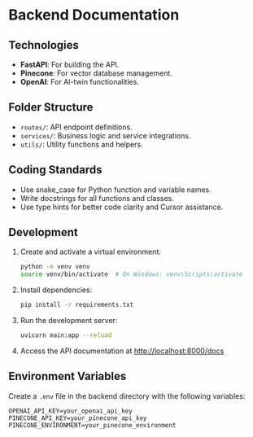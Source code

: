 # Backend Documentation

## Technologies
- **FastAPI**: For building the API.
- **Pinecone**: For vector database management.
- **OpenAI**: For AI-twin functionalities.

## Folder Structure
- `routes/`: API endpoint definitions.
- `services/`: Business logic and service integrations.
- `utils/`: Utility functions and helpers.

## Coding Standards
- Use snake_case for Python function and variable names.
- Write docstrings for all functions and classes.
- Use type hints for better code clarity and Cursor assistance.

## Development
1. Create and activate a virtual environment:
   ```bash
   python -m venv venv
   source venv/bin/activate  # On Windows: venv\Scripts\activate
   ```

2. Install dependencies:
   ```bash
   pip install -r requirements.txt
   ```

3. Run the development server:
   ```bash
   uvicorn main:app --reload
   ```

4. Access the API documentation at [http://localhost:8000/docs](http://localhost:8000/docs)

## Environment Variables
Create a `.env` file in the backend directory with the following variables:
```
OPENAI_API_KEY=your_openai_api_key
PINECONE_API_KEY=your_pinecone_api_key
PINECONE_ENVIRONMENT=your_pinecone_environment
``` 